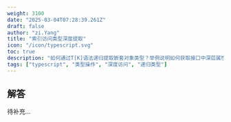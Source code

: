 ```yaml
---
weight: 3100
date: "2025-03-04T07:28:39.261Z"
draft: false
author: "zi.Yang"
title: "索引访问类型深度提取"
icon: "/icon/typescript.svg"
toc: true
description: "如何通过T[K]语法递归提取嵌套对象类型？举例说明如何获取接口中深层属性类型（如User['address']['city']）及其在类型体操中的高级应用"
tags: ["typescript", "类型操作", "深度访问", "递归类型"]
---
```


## 解答

待补充...
